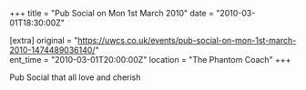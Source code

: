 +++
title = "Pub Social on Mon 1st March 2010"
date = "2010-03-01T18:30:00Z"

[extra]
original = "https://uwcs.co.uk/events/pub-social-on-mon-1st-march-2010-1474489036140/"    
ent_time = "2010-03-01T20:00:00Z"
location = "The Phantom Coach"
+++

Pub Social that all love and cherish

